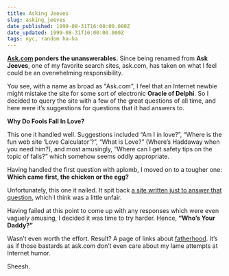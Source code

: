 ```yaml
---
title: Asking Jeeves
slug: asking_jeeves
date_published: 1999-08-31T16:00:00.000Z
date_updated: 1999-08-31T16:00:00.000Z
tags: nyc, random ha-ha
---
```


**[Ask.com](http://www.ask.com) ponders the unanswerables.** Since being renamed from **Ask Jeeves**, one of my favorite search sites, ask.com, has taken on what I feel could be an overwhelming responsibility.

You see, with a name as broad as "Ask.com", I feel that an Internet newbie might mistake the site for some sort of electronic **Oracle of Delphi**. So I decided to query the site with a few of the great questions of all time, and here were it’s suggestions for questions that it had answers to.

**Why Do Fools Fall In Love?**

This one it handled well. Suggestions included “Am I in love?”, “Where is the fun web site ‘Love Calculator’?”, “What is Love?” (Where’s Haddaway when you need him?), and most amusingly, “Where can I get safety tips on the topic of falls?” which somehow seems oddly appropriate.

Having handled the first question with aplomb, I moved on to a tougher one: **Which came first, the chicken or the egg?**

Unfortunately, this one it nailed. It spit back [a site written just to answer that question](http://www-student.lboro.ac.uk/~cosam/chickegg.html), which I think was a little unfair.

Having failed at this point to come up with any responses which were even vaguely amusing, I decided it was time to try harder. Hence, **“Who’s Your Daddy?”**

Wasn’t even worth the effort. Result? A page of links about [fatherhood](http://www.ask.com/main/askJeeves.asp?origin=0&amp;qSource=4&amp;site_name=Jeeves&amp;metasearch=yes&amp;ask=Who%27s+your+daddy%3F). It’s as if those bastards at ask.com don’t even care about my lame attempts at Internet humor.

Sheesh.
